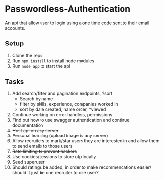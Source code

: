 # Passwordless-Authentication

An api that allow user to login using a one time code sent to their email accounts.

## Setup

1. Clone the repo
2. Run `npm install` to install node modules
3. Run `node app` to start the api

## Tasks

1. Add search/filter and pagination endpoints, ?sort
    - Search by name
    - filter by skills, experience, companies worked in
    - sort by date created, name order, *viewed
2. Continue working on error handlers, permissions
3. Find out how to use swagger authentication and continue documentation
4. ~~Host api on any server~~
5. Personal learning (upload image to any server)
6. Allow recruiters to mark/star users they are interested in and allow them to send emails to those users
7. ~~Rate limiting to prevent hackers~~
8. Use cookies/sessions to store otp locally
9. Seed superuser
10. Should ratings be added, in order to make recommendations easier/ should it just be one recruiter to one user?
